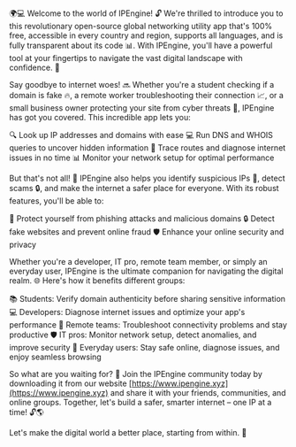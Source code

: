 🌍💻 Welcome to the world of IPEngine! 🔓 We're thrilled to introduce you to this revolutionary open-source global networking utility app that's 100% free, accessible in every country and region, supports all languages, and is fully transparent about its code 📊. With IPEngine, you'll have a powerful tool at your fingertips to navigate the vast digital landscape with confidence. 💪

Say goodbye to internet woes! 🔜 Whether you're a student checking if a domain is fake 🔥, a remote worker troubleshooting their connection 📈, or a small business owner protecting your site from cyber threats 💸, IPEngine has got you covered. This incredible app lets you:

🔍 Look up IP addresses and domains with ease
💻 Run DNS and WHOIS queries to uncover hidden information
📍 Trace routes and diagnose internet issues in no time
📊 Monitor your network setup for optimal performance

But that's not all! 🤩 IPEngine also helps you identify suspicious IPs 🚨, detect scams 🔒, and make the internet a safer place for everyone. With its robust features, you'll be able to:

💪 Protect yourself from phishing attacks and malicious domains
🔒 Detect fake websites and prevent online fraud
🛡️ Enhance your online security and privacy

Whether you're a developer, IT pro, remote team member, or simply an everyday user, IPEngine is the ultimate companion for navigating the digital realm. 🌐 Here's how it benefits different groups:

📚 Students: Verify domain authenticity before sharing sensitive information
💻 Developers: Diagnose internet issues and optimize your app's performance
🏢 Remote teams: Troubleshoot connectivity problems and stay productive
🛡️ IT pros: Monitor network setup, detect anomalies, and improve security
👥 Everyday users: Stay safe online, diagnose issues, and enjoy seamless browsing

So what are you waiting for? 🚀 Join the IPEngine community today by downloading it from our website [https://www.ipengine.xyz](https://www.ipengine.xyz) and share it with your friends, communities, and online groups. Together, let's build a safer, smarter internet – one IP at a time! 🔓🌎

Let's make the digital world a better place, starting from within. 💖